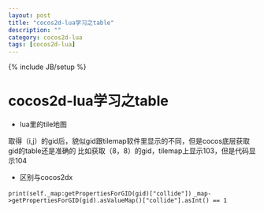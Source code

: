 ```yaml
---
layout: post
title: "cocos2d-lua学习之table"
description: ""
category: cocos2d-lua
tags: [cocos2d-lua]
---
```

{% include JB/setup %}

cocos2d-lua学习之table
===================

 - lua里的tile地图
 
取得（i,j）的gid后，貌似gid跟tilemap软件里显示的不同，但是cocos底层获取gid的table还是准确的
比如获取（8，8）的gid，tilemap上显示103，但是代码显示104

 - 区别与cocos2dx

```print(self._map:getPropertiesForGID(gid)["collide"])```
```_map->getPropertiesForGID(gid).asValueMap()["collide"].asInt() == 1```